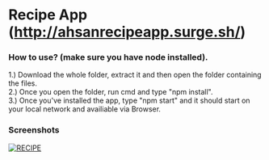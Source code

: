 # Recipe App (http://ahsanrecipeapp.surge.sh/)
### How to use? (make sure you have node installed).

1.) Download the whole folder, extract it and then open the folder containing the files.
<br>
2.) Once you open the folder, run cmd and type "npm install".
<br>
3.) Once you've installed the app, type "npm start" and it should start on your local network and availiable via Browser. 

### Screenshots 
<a href="https://imgbb.com/"><img src="https://i.ibb.co/TvtDcR2/RECIPE.jpg" alt="RECIPE" border="0"></a>
